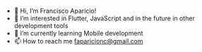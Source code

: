 - 👋 Hi, I’m Francisco Aparicio!
- 👀 I’m interested in Flutter, JavaScript and in the future in other development tools
- 🌱 I’m currently learning Mobile development 
- 📫 How to reach me faparicionc@gmail.com


<!---
euapariciocoelho1996/euapariciocoelho1996 is a ✨ special ✨ repository because its `README.md` (this file) appears on your GitHub profile.
You can click the Preview link to take a look at your changes.
--->
